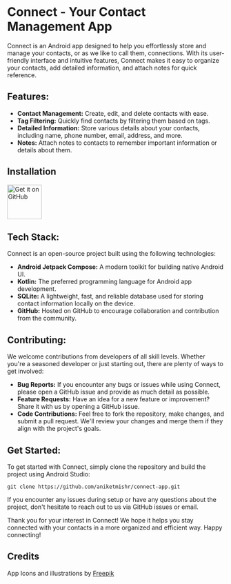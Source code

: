 # Connect - Your Contact Management App

Connect is an Android app designed to help you effortlessly store and manage your contacts, or as we like to call them, connections. With its user-friendly interface and intuitive features, Connect makes it easy to organize your contacts, add detailed information, and attach notes for quick reference.

## Features:
- **Contact Management:** Create, edit, and delete contacts with ease.
- **Tag Filtering:** Quickly find contacts by filtering them based on tags.
- **Detailed Information:** Store various details about your contacts, including name, phone number, email, address, and more.
- **Notes:** Attach notes to contacts to remember important information or details about them.

## Installation

[<img src="https://github.com/machiav3lli/oandbackupx/blob/034b226cea5c1b30eb4f6a6f313e4dadcbb0ece4/badge_github.png"
    alt="Get it on GitHub"
    height="80">](https://github.com/aniketmishr/connect-app/releases/latest)  

## Tech Stack:
Connect is an open-source project built using the following technologies:

- **Android Jetpack Compose:** A modern toolkit for building native Android UI.
- **Kotlin:** The preferred programming language for Android app development.
- **SQLite:** A lightweight, fast, and reliable database used for storing contact information locally on the device.
- **GitHub:** Hosted on GitHub to encourage collaboration and contribution from the community.

## Contributing:
We welcome contributions from developers of all skill levels. Whether you're a seasoned developer or just starting out, there are plenty of ways to get involved:

- **Bug Reports:** If you encounter any bugs or issues while using Connect, please open a GitHub issue and provide as much detail as possible.
- **Feature Requests:** Have an idea for a new feature or improvement? Share it with us by opening a GitHub issue.
- **Code Contributions:** Feel free to fork the repository, make changes, and submit a pull request. We'll review your changes and merge them if they align with the project's goals.

## Get Started:
To get started with Connect, simply clone the repository and build the project using Android Studio:

```
git clone https://github.com/aniketmishr/connect-app.git
```

If you encounter any issues during setup or have any questions about the project, don't hesitate to reach out to us via GitHub issues or email.

Thank you for your interest in Connect! We hope it helps you stay connected with your contacts in a more organized and efficient way. Happy connecting!

## Credits
App Icons and illustrations by [Freepik](http://www.freepik.com/)
